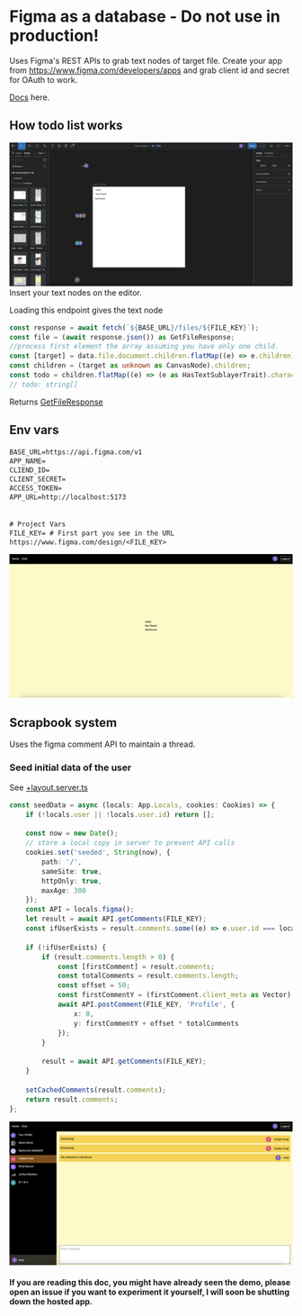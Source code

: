 # Figma as a database - Do not use in production!

Uses Figma's REST APIs to grab text nodes of target file.
Create your app from https://www.figma.com/developers/apps and grab client id and secret for OAuth to work.

[Docs](https://www.figma.com/developers/api) here.

## How todo list works

![alt text](figma.png) Insert your text nodes on the editor.

Loading this endpoint gives the text node

```ts
const response = await fetch(`${BASE_URL}/files/${FILE_KEY}`);
const file = (await response.json()) as GetFileResponse;
//process first element the array assuming you have only one child.
const [target] = data.file.document.children.flatMap((e) => e.children);
const children = (target as unknown as CanvasNode).children;
const todo = children.flatMap((e) => (e as HasTextSublayerTrait).characters);
// todo: string[]
```

Returns [GetFileResponse](https://github.com/figma/rest-api-spec/blob/main/dist/api_types.ts#L4164)

## Env vars

```
BASE_URL=https://api.figma.com/v1
APP_NAME=
CLIEND_ID=
CLIENT_SECRET=
ACCESS_TOKEN=
APP_URL=http://localhost:5173


# Project Vars
FILE_KEY= # First part you see in the URL https://www.figma.com/design/<FILE_KEY>

```

![alt text](home.png)

## Scrapbook system

Uses the figma comment API to maintain a thread.

### Seed initial data of the user

See [+layout.server.ts](<src/routes/(app)/chat/+layout.server.ts#L42>)

```ts
const seedData = async (locals: App.Locals, cookies: Cookies) => {
	if (!locals.user || !locals.user.id) return [];

	const now = new Date();
	// store a local copy in server to prevent API calls
	cookies.set('seeded', String(now), {
		path: '/',
		sameSite: true,
		httpOnly: true,
		maxAge: 300
	});
	const API = locals.figma();
	let result = await API.getComments(FILE_KEY);
	const ifUserExists = result.comments.some((e) => e.user.id === locals.user!.id);

	if (!ifUserExists) {
		if (result.comments.length > 0) {
			const [firstComment] = result.comments;
			const totalComments = result.comments.length;
			const offset = 50;
			const firstCommentY = (firstComment.client_meta as Vector).y || 0;
			await API.postComment(FILE_KEY, 'Profile', {
				x: 0,
				y: firstCommentY + offset * totalComments
			});
		}

		result = await API.getComments(FILE_KEY);
	}

	setCachedComments(result.comments);
	return result.comments;
};
```

![alt text](scrapbook.png)

#### If you are reading this doc, you might have already seen the demo, please open an issue if you want to experiment it yourself, I will soon be shutting down the hosted app.
